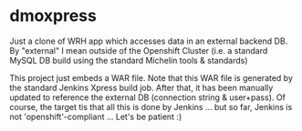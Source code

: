 # dmoxpress
Just a clone of WRH app which accesses data in an external backend DB.
By "external" I mean outside of the Openshift Cluster (i.e. a standard MySQL DB build using the standard Michelin tools & standards)

This project just embeds a WAR file. Note that this WAR file is generated by the standard Jenkins Xpress build job.
After that, it has been manually updated to reference the external DB (connection string & user+pass).
Of course, the target tis that all this is done by Jenkins ... but so far, Jenkins is not 'openshift'-compliant ... Let's be patient :)
